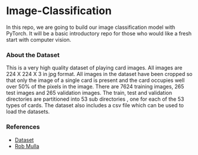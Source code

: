 # Image-Classification

In this repo, we are going to build our image classification model with PyTorch. It will be a basic introductory repo for those who would like a fresh start with computer vision.

### About the Dataset
This is a very high quality dataset of playing card images. All images are 224 X 224 X 3 in jpg format. All images in the dataset have been cropped so that only the image of a single card is present and the card occupies well over 50% of the pixels in the image. There are 7624 training images, 265 test images and 265 validation images. The train, test and validation directories are partitioned into 53 sub directories , one for each of the 53 types of cards. The dataset also includes a csv file which can be used to load the datasets.
### References
- [Dataset](https://www.kaggle.com/datasets/gpiosenka/cards-image-datasetclassification?resource=download)
- [Rob Mulla](https://www.youtube.com/watch?v=tHL5STNJKag)
